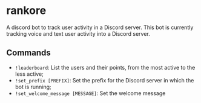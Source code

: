 # rankore
A discord bot to track user activity in a Discord server.
This bot is currently tracking voice and text user activity into a Discord server.

## Commands
- `!leaderboard`: List the users and their points, from the most active to the less active;
- `!set_prefix [PREFIX]`: Set the prefix for the Discord server in which the bot is running;
- `!set_welcome_message [MESSAGE]`: Set the welcome message
